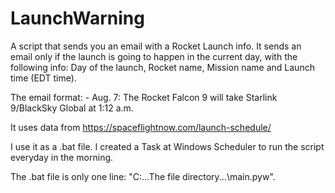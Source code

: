# LaunchWarning
A script that sends you an email with a Rocket Launch info. It sends an email only if the launch is going to happen in the current day, with the following info: Day of the launch, Rocket name, Mission name and Launch time (EDT time).

The email format: - Aug. 7: The Rocket Falcon 9 will take Starlink 9/BlackSky Global at 1:12 a.m.

It uses data from https://spaceflightnow.com/launch-schedule/

I use it as a .bat file. I created a Task at Windows Scheduler to run the script everyday in the morning.

The .bat file is only one line: "C:\...The file directory...\main.pyw". 
